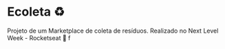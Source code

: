 # Ecoleta  ♻️
Projeto de um Marketplace de coleta de resíduos. Realizado no Next Level Week - Rocketseat :rocket: f


